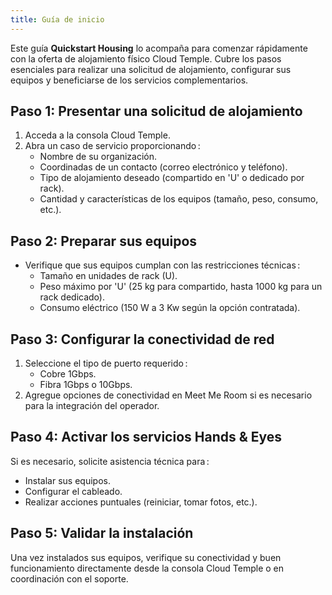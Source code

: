 ```yaml
---
title: Guía de inicio
---
```



Este guía **Quickstart Housing** lo acompaña para comenzar rápidamente con la oferta de alojamiento físico Cloud Temple. Cubre los pasos esenciales para realizar una solicitud de alojamiento, configurar sus equipos y beneficiarse de los servicios complementarios.

## Paso 1: Presentar una solicitud de alojamiento

1. Acceda a la consola Cloud Temple.
2. Abra un caso de servicio proporcionando :
   - Nombre de su organización.
   - Coordinadas de un contacto (correo electrónico y teléfono).
   - Tipo de alojamiento deseado (compartido en 'U' o dedicado por rack).
   - Cantidad y características de los equipos (tamaño, peso, consumo, etc.).

## Paso 2: Preparar sus equipos

- Verifique que sus equipos cumplan con las restricciones técnicas :
  - Tamaño en unidades de rack (U).
  - Peso máximo por 'U' (25 kg para compartido, hasta 1000 kg para un rack dedicado).
  - Consumo eléctrico (150 W a 3 Kw según la opción contratada).

## Paso 3: Configurar la conectividad de red

1. Seleccione el tipo de puerto requerido :
   - Cobre 1Gbps.
   - Fibra 1Gbps o 10Gbps.
2. Agregue opciones de conectividad en Meet Me Room si es necesario para la integración del operador.

## Paso 4: Activar los servicios Hands & Eyes

Si es necesario, solicite asistencia técnica para :
- Instalar sus equipos.
- Configurar el cableado.
- Realizar acciones puntuales (reiniciar, tomar fotos, etc.).

## Paso 5: Validar la instalación

Una vez instalados sus equipos, verifique su conectividad y buen funcionamiento directamente desde la consola Cloud Temple o en coordinación con el soporte.